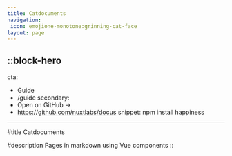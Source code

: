 ```yaml
---
title: Catdocuments
navigation: 
 icon: emojione-monotone:grinning-cat-face
layout: page
---
```


::block-hero
---
cta:
  - Guide
  - /guide
secondary:
  - Open on GitHub →
  - https://github.com/nuxtlabs/docus
snippet: npm install happiness
---

#title
Catdocuments

#description
Pages in markdown using Vue components
::
